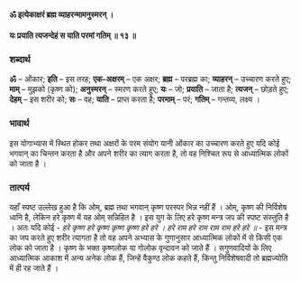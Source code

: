 #### ॐ इत्येकाक्षरं ब्रह्म व्याहरन्मामनुस्मरन् ।
#### यः प्रयाति त्यजन्देहं स याति परमां गतिम् ॥ १३ ॥

### शब्दार्थ

**ॐ** – ओंकार; **इति** – इस तरह; **एक-अक्षरम्** – एक अक्षर; **ब्रह्म** – परब्रह्म का; **व्याहरन्** – उच्चारण करते हुए; **माम्** – मुझको (कृष्ण को); **अनुस्मरन्** – स्मरण करते हुए; **यः** – जो; **प्रयाति** – जाता है; **त्यजन्** – छोड़ते हुए; **देहम्** – इस शरीर को; **सः** – वह; **याति** – प्राप्त करता है; **परमाम्** – परं; **गतिम्** – गन्तव्य, लक्ष्य ।

### भावार्थ

इस योगाभ्यास में स्थित होकर तथा अक्षरों के परम संयोग यानी ओंकार का उच्चारण करते हुए यदि कोई भगवान् का चिन्तन करता है और अपने शरीर का त्याग करता है, तो वह निश्चित रूप से आध्यात्मिक लोकों को जाता है ।

### तात्पर्य

यहाँ स्पष्ट उल्लेख हुआ है कि ओम्, ब्रह्म तथा भगवान् कृष्ण परस्पर भिन्न नहीं हैं । ओम्, कृष्ण की निर्विशेष ध्वनि है, लेकिन हरे कृष्ण में यह ओम् सन्निहित है । इस युग के लिए हरे कृष्ण मन्त्र जप की स्पष्ट संस्तुति है । अतः यदि कोई - *हरे कृष्ण हरे कृष्ण कृष्ण कृष्ण हरे हरे । हरे राम हरे राम राम राम हरे हरे ॥* - इस मन्त्र का जप करते हुए शरीर त्यागता है तो वह अपने अभ्यास के गुणानुसार आध्यात्मिक लोकों में से किसी एक लोक को जाता है । कृष्ण के भक्त कृष्णलोक या गोलोक वृन्दावन को जाते हैं । सगुणवादियों के लिए आध्यात्मिक आकाश में अन्य अनेक लोक हैं, जिन्हें वैकुण्ठ लोक कहते हैं, किन्तु निर्विशेषवादी तो ब्रह्मज्योति में ही रह जाते हैं ।